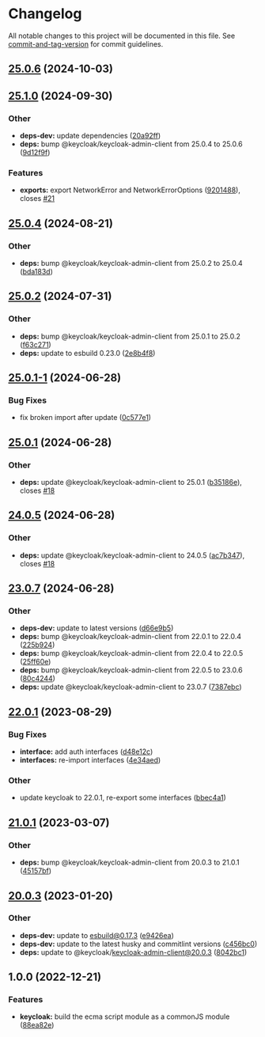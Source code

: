 # Changelog

All notable changes to this project will be documented in this file. See [commit-and-tag-version](https://github.com/absolute-version/commit-and-tag-version) for commit guidelines.

## [25.0.6](https://github.com//s3pweb/keycloak-admin-client-cjs/compare/v25.1.0...v25.0.6) (2024-10-03)

## [25.1.0](https://github.com//s3pweb/keycloak-admin-client-cjs/compare/v25.0.4...v25.1.0) (2024-09-30)


### Other

* **deps-dev:** update dependencies ([20a92ff](https://github.com//s3pweb/keycloak-admin-client-cjs/commit/20a92ffd480d7cb864e204f35ca37b91e969f4af))
* **deps:** bump @keycloak/keycloak-admin-client from 25.0.4 to 25.0.6 ([9d12f9f](https://github.com//s3pweb/keycloak-admin-client-cjs/commit/9d12f9f864e6f5ece0ce08e1892309ab8e845a8f))


### Features

* **exports:** export NetworkError and NetworkErrorOptions ([9201488](https://github.com//s3pweb/keycloak-admin-client-cjs/commit/9201488b2506548841131738cd10d8c11ba64c5a)), closes [#21](https://github.com//s3pweb/keycloak-admin-client-cjs/issues/21)

## [25.0.4](https://github.com//s3pweb/keycloak-admin-client-cjs/compare/v25.0.2...v25.0.4) (2024-08-21)


### Other

* **deps:** bump @keycloak/keycloak-admin-client from 25.0.2 to 25.0.4 ([bda183d](https://github.com//s3pweb/keycloak-admin-client-cjs/commit/bda183d46a091251081b4a2f43012a13fcd937bd))

## [25.0.2](https://github.com//s3pweb/keycloak-admin-client-cjs/compare/v25.0.1-1...v25.0.2) (2024-07-31)


### Other

* **deps:** bump @keycloak/keycloak-admin-client from 25.0.1 to 25.0.2 ([f63c271](https://github.com//s3pweb/keycloak-admin-client-cjs/commit/f63c2715f272c9edbb17e548474e26d4ed72fe8a))
* **deps:** update to esbuild 0.23.0 ([2e8b4f8](https://github.com//s3pweb/keycloak-admin-client-cjs/commit/2e8b4f83a69a1fd0376fe450250467deb622a671))

## [25.0.1-1](https://github.com//s3pweb/keycloak-admin-client-cjs/compare/v25.0.1...v25.0.1-1) (2024-06-28)


### Bug Fixes

* fix broken import after update ([0c577e1](https://github.com//s3pweb/keycloak-admin-client-cjs/commit/0c577e1dbbea59b4fb18f643a410db564b22890f))

## [25.0.1](https://github.com//s3pweb/keycloak-admin-client-cjs/compare/v24.0.5...v25.0.1) (2024-06-28)


### Other

* **deps:** update @keycloak/keycloak-admin-client to 25.0.1 ([b35186e](https://github.com//s3pweb/keycloak-admin-client-cjs/commit/b35186edd836a08557d2d06c95179f5678b7285b)), closes [#18](https://github.com//s3pweb/keycloak-admin-client-cjs/issues/18)

## [24.0.5](https://github.com//s3pweb/keycloak-admin-client-cjs/compare/v23.0.7...v24.0.5) (2024-06-28)


### Other

* **deps:** update @keycloak/keycloak-admin-client to 24.0.5 ([ac7b347](https://github.com//s3pweb/keycloak-admin-client-cjs/commit/ac7b347c6e9e428b70b88ec2f6069367e4549c24)), closes [#18](https://github.com//s3pweb/keycloak-admin-client-cjs/issues/18)

## [23.0.7](https://github.com//s3pweb/keycloak-admin-client-cjs/compare/v22.0.1...v23.0.7) (2024-06-28)


### Other

* **deps-dev:** update to latest versions ([d66e9b5](https://github.com//s3pweb/keycloak-admin-client-cjs/commit/d66e9b57f88c28be7b2e94430e775d1711d5c0e6))
* **deps:** bump @keycloak/keycloak-admin-client from 22.0.1 to 22.0.4 ([225b924](https://github.com//s3pweb/keycloak-admin-client-cjs/commit/225b9240c00045fbd821e87e911416c4b91dcf15))
* **deps:** bump @keycloak/keycloak-admin-client from 22.0.4 to 22.0.5 ([25ff60e](https://github.com//s3pweb/keycloak-admin-client-cjs/commit/25ff60ef2c30a691c00be44af76eed9464b340b5))
* **deps:** bump @keycloak/keycloak-admin-client from 22.0.5 to 23.0.6 ([80c4244](https://github.com//s3pweb/keycloak-admin-client-cjs/commit/80c424415b2f7f4745a0f5b55303221ce1d656cc))
* **deps:** update @keycloak/keycloak-admin-client to 23.0.7 ([7387ebc](https://github.com//s3pweb/keycloak-admin-client-cjs/commit/7387ebce3d7f3dd1f7e4d3ab0d7669e4aa3dadeb))

## [22.0.1](https://github.com//s3pweb/keycloak-admin-client-cjs/compare/v21.0.1...v22.0.1) (2023-08-29)


### Bug Fixes

* **interface:** add auth interfaces ([d48e12c](https://github.com//s3pweb/keycloak-admin-client-cjs/commit/d48e12cf41abad1821fa6044951b1f45110a00ca))
* **interfaces:** re-import interfaces ([4e34aed](https://github.com//s3pweb/keycloak-admin-client-cjs/commit/4e34aed6691c67c3e18c4e4877e086b777ee9ea9))


### Other

* update keycloak to 22.0.1, re-export some interfaces ([bbec4a1](https://github.com//s3pweb/keycloak-admin-client-cjs/commit/bbec4a12a71d91661331fa1007a8f69f676246bb))

## [21.0.1](https://github.com//s3pweb/keycloak-admin-client-cjs/compare/v20.0.3...v21.0.1) (2023-03-07)


### Other

* **deps:** bump @keycloak/keycloak-admin-client from 20.0.3 to 21.0.1 ([45157bf](https://github.com//s3pweb/keycloak-admin-client-cjs/commit/45157bfd49abbb56a220135161873d558ed2bf84))

## [20.0.3](https://github.com//s3pweb/keycloak-admin-client-cjs/compare/v1.0.0...v20.0.3) (2023-01-20)


### Other

* **deps-dev:** update to esbuild@0.17.3 ([e9426ea](https://github.com//s3pweb/keycloak-admin-client-cjs/commit/e9426eae9928b80743b0cdd04c567f9e35e51b44))
* **deps-dev:** update to the latest husky and commitlint versions ([c456bc0](https://github.com//s3pweb/keycloak-admin-client-cjs/commit/c456bc02ab6b85242667ccb8e5e4706b41819090))
* **deps:** update to @keycloak/keycloak-admin-client@20.0.3 ([8042bc1](https://github.com//s3pweb/keycloak-admin-client-cjs/commit/8042bc157a4952bb64a018e9f90d1e8b379f4051))

## 1.0.0 (2022-12-21)


### Features

* **keycloak:** build the ecma script module as a commonJS module ([88ea82e](https://github.com//s3pweb/keycloak-admin-client-cjs/commit/88ea82efb9f018177e4c1f9b97a8e8c28b2f13cf))
